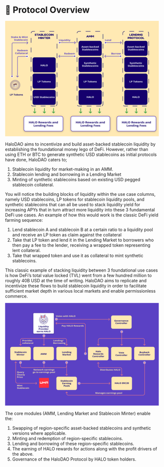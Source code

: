 # 🔭 Protocol Overview

![](.gitbook/assets/protocol-overview-2x.png)

HaloDAO aims to incentivize and build asset-backed stablecoin liquidity by establishing the foundational money lego of DeFi. However, rather than using ETH or BTC to generate synthetic USD stablecoins as initial protocols have done, HaloDAO caters to;

1. Stablecoin liquidity for market-making in an AMM.
2. Stablecoin lending and borrowing in a Lending Market
3. Minting of synthetic stablecoins based on existing USD pegged stablecoin collateral. 

You will notice the building blocks of liquidity within the use case columns, namely USD stablecoins, LP tokens for stablecoin liquidity pools, and synthetic stablecoins that can all be used to stack liquidity yield for increasing APYs that in turn attract more liquidity into these 3 fundamental DeFi use cases. An example of how this would work is the classic DeFi yield farming sequence:

1. Lend stablecoin A and stablecoin B at a certain ratio to a liquidity pool and receive an LP token as claim against the collateral
2. Take that LP token and lend it in the Lending Market to borrowers who then pay a fee to the lender, receiving a wrapped token representing lent collateral.
3. Take that wrapped token and use it as collateral to mint synthetic stablecoins.

This classic example of stacking liquidity between 3 foundational use cases is how DeFi’s total value locked \(TVL\) went from a few hundred million to roughly 40B USD at the time of writing. HaloDAO aims to replicate and incentivize these flows to build stablecoin liquidity in order to facilitate sufficient market depth in various local markets and enable permissionless commerce.

![](.gitbook/assets/protocol-overview-copy-2x%20%281%29.png)

The core modules \(AMM, Lending Market and Stablecoin Minter\) enable the:

1. Swapping of region-specific asset-backed stablecoins and synthetic versions where applicable.
2. Minting and redemption of region-specific stablecoins.
3. Lending and borrowing of these region-specific stablecoins.
4. The earning of HALO rewards for actions along with the profit drivers of the above.
5. Governance of the HaloDAO Protocol by HALO token holders.


